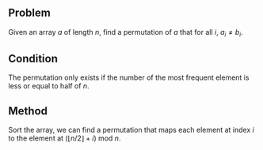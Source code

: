 ## Problem

Given an array $a$ of length $n$, find a permutation of $a$ that for all $i$, $a_i \ne b_i$.

## Condition

The permutation only exists if the number of the most frequent element is less or equal to half of $n$.

## Method

Sort the array, we can find a permutation that maps each element at index $i$ to the element at $(\lfloor n / 2 \rfloor + i)~\text{mod}~n$.
